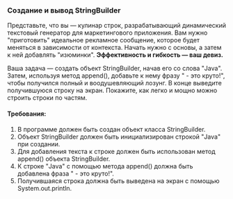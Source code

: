 
### Создание и вывод StringBuilder

Представьте, что вы — кулинар строк, разрабатывающий динамический текстовый генератор для маркетингового приложения. Вам нужно "приготовить" идеальное рекламное сообщение, которое будет меняться в зависимости от контекста. Начать нужно с основы, а затем к ней добавлять "изюминки". **Эффективность и гибкость — ваш девиз.**

Ваша задача — создать объект StringBuilder, начав его со слова "Java". Затем, используя метод append(), добавьте к нему фразу " - это круто!", чтобы получился полный и воодушевляющий лозунг. В конце выведите получившуюся строку на экран. Покажите, как легко и мощно можно строить строки по частям.

#### Требования:
1. В программе должен быть создан объект класса StringBuilder.
2. Объект StringBuilder должен быть инициализирован строкой "Java" при создании.
3. Для добавления текста к строке должен быть использован метод append() объекта StringBuilder.
4. К строке "Java" с помощью метода append() должна быть добавлена фраза " - это круто!".
5. Получившаяся строка должна быть выведена на экран с помощью System.out.println.